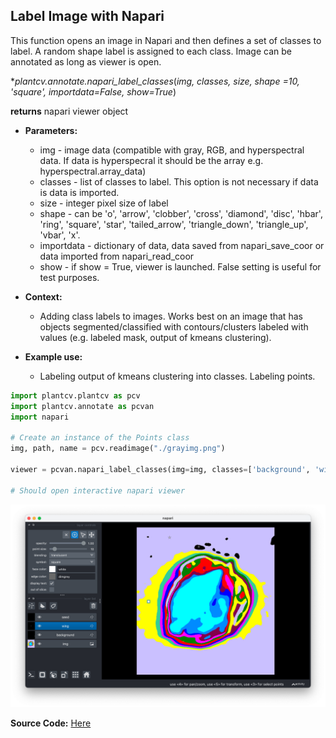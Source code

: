 ## Label Image with Napari

This function opens an image in Napari and then defines a set of classes to label. A random shape label is assigned to each class. 
Image can be annotated as long as viewer is open. 

**plantcv.annotate.napari_label_classes*(*img, classes, size, shape =10, 'square', importdata=False, show=True*)

**returns** napari viewer object

- **Parameters:**
    - img - image data (compatible with gray, RGB, and hyperspectral data. If data is hyperspecral it should be the array e.g. hyperspectral.array_data)
    - classes - list of classes to label. This option is not necessary if data is data is imported.
    - size - integer pixel size of label
    - shape - can be 'o', 'arrow', 'clobber', 'cross', 'diamond', 'disc', 'hbar', 'ring', 'square', 'star', 'tailed_arrow', 
    'triangle_down', 'triangle_up', 'vbar', 'x'.
    - importdata - dictionary of data, data saved from napari_save_coor or data imported from napari_read_coor
    - show - if show = True, viewer is launched. False setting is useful for test purposes.

- **Context:**
    - Adding class labels to images. Works best on an image that has objects segmented/classified with contours/clusters labeled with values (e.g. labeled mask, output of kmeans clustering).

- **Example use:**
    - Labeling output of kmeans clustering into classes. Labeling points.


```python
import plantcv.plantcv as pcv 
import plantcv.annotate as pcvan
import napari

# Create an instance of the Points class
img, path, name = pcv.readimage("./grayimg.png")

viewer = pcvan.napari_label_classes(img=img, classes=['background', 'wing','seed'], size = 30)

# Should open interactive napari viewer

```

![Screenshot](img/documentation_images/napari_label_classes/napari_label_classes.png)


**Source Code:** [Here](https://github.com/danforthcenter/plantcv-annotate/blob/main/plantcv/annotate/napari_label_classes.py)
